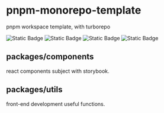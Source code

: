 # pnpm-monorepo-template

pnpm workspace template, with turborepo

<div>
  <img alt="Static Badge" src="https://img.shields.io/badge/pnpm-workspace-%23f69220?logo=pnpm">
  <img alt="Static Badge" src="https://img.shields.io/badge/turborepo-black?style=for-the-badge&logo=turborepo">
  <img alt="Static Badge" src="https://img.shields.io/badge/node-%3E%3D18-5FA04E?style=for-the-badge&logo=node.js">
  <img alt="Static Badge" src="https://img.shields.io/badge/license-MIT-green?style=for-the-badge">
</div>

## packages/components

react components subject with storybook.

## packages/utils

front-end development useful functions.
